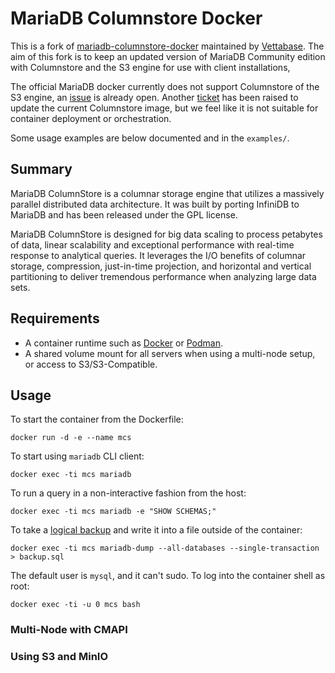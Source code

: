 # MariaDB Columnstore Docker

This is a fork of [mariadb-columnstore-docker](https://github.com/mariadb-corporation/mariadb-columnstore-docker/tree/master) maintained by [Vettabase](https://vettabase.com/).
The aim of this fork is to keep an updated version of MariaDB Community edition with Columnstore and the S3 engine for use with client installations,

The official MariaDB docker currently does not support Columnstore of the S3 engine, an [issue](https://github.com/MariaDB/mariadb-docker/issues/457) is already open.
Another [ticket](https://jira.mariadb.org/browse/MCOL-5646) has been raised to update the current Columnstore image, but we feel like it is not suitable for container deployment or orchestration.

Some usage examples are below documented and in the `examples/`.

## Summary

MariaDB ColumnStore is a columnar storage engine that utilizes a massively parallel distributed data architecture. It was built by porting InfiniDB to MariaDB and has been released under the GPL license.

MariaDB ColumnStore is designed for big data scaling to process petabytes of data, linear scalability and exceptional performance with real-time response to analytical queries. It leverages the I/O benefits of columnar storage, compression, just-in-time projection, and horizontal and vertical partitioning to deliver tremendous performance when analyzing large data sets.

## Requirements

* A container runtime such as [Docker](https://www.docker.com/) or [Podman](https://podman.io/).
* A shared volume mount for all servers when using a multi-node setup, or access to S3/S3-Compatible.

## Usage

To start the container from the Dockerfile:

    docker run -d -e --name mcs

To start using `mariadb` CLI client:

    docker exec -ti mcs mariadb

To run a query in a non-interactive fashion from the host:

    docker exec -ti mcs mariadb -e "SHOW SCHEMAS;"

To take a [logical backup](https://mariadb.com/kb/en/mariadb-dump/) and write it into a file outside of the container:

    docker exec -ti mcs mariadb-dump --all-databases --single-transaction > backup.sql

The default user is `mysql`, and it can't sudo. To log into the container shell as root:

    docker exec -ti -u 0 mcs bash

### Multi-Node with CMAPI

### Using S3 and MinIO
